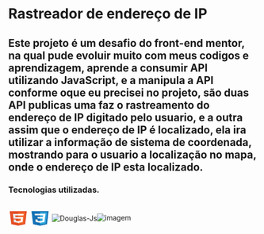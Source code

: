 # Rastreador de endereço de IP

## Este projeto é um desafio do front-end mentor, na qual pude evoluir muito com meus codigos e aprendizagem, aprende a consumir API utilizando JavaScript, e a manipula a API conforme oque eu precisei no projeto, são duas API publicas uma faz o rastreamento do endereço de IP digitado pelo usuario, e a outra assim que o endereço de IP é localizado, ela ira utilizar a informação de sistema de coordenada, mostrando para o usuario a localização no mapa, onde o endereço de IP esta localizado.

### Tecnologias utilizadas.
<div style="display: inline_block"><br>
  <img align="center" alt="Douglas-HTML" height="30" width="40" src="https://raw.githubusercontent.com/devicons/devicon/master/icons/html5/html5-original.svg">
  <img align="center" alt="Douglas-CSS" height="30" width="40" src="https://raw.githubusercontent.com/devicons/devicon/master/icons/css3/css3-original.svg">
  <img align="center" alt="Douglas-Js" height="30" width="40" 
       
### ![imagem](https://github.com/Douglaslima93/rastreador-de-endereco-IP/assets/121909515/a3d03971-0a90-477b-9012-33cd27aec241)
   
       
